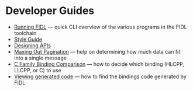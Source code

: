 #  Developer Guides

* [Running FIDL][cli] &mdash; quick CLI overview of the various programs in the
  FIDL toolchain
* [Style Guide][style]
* [Designing APIs][designing-apis]
* [Maxing Out Pagination][pagination] &mdash; help on determining how much data
   can fit into a single message
* [C Family Binding Comparison][c-family] &mdash; how to decide which binding
  (HLCPP, LLCPP, or C) to use
* [Viewing generated code][generated-code] &mdash; how to find the bindings code
  generated by FIDL

<!-- xrefs -->
[cli]: development/languages/fidl/guides/cli.md
[style]: development/languages/fidl/guides/style.md
[designing-apis]: development/languages/fidl/guides/api-design.md
[pagination]: development/languages/fidl/guides/max-out-pagination.md
[c-family]: development/languages/fidl/guides/c-family-comparison.md
[generated-code]: development/languages/fidl/guides/generated-code.md
